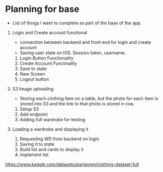 #  Planning for base

 - List of things I want to complete as part of the base of the app.
 1. Login and Create account functional
    - connection between backend and front end for login and create account
    - Saving user state on IOS. Session token, username.
    
    
    1. Login Button Functionality
    2. Create Account Functinality
    3. Save to state
    4. New Screen
    5. Logout button
    
2. S3 Image uploading
    - Storing each clothing Item on a table, but the photo for each item is stored into S3 and the link to that photo is stored in row. 
    
    1. Setup S3
    2. Add endpoint 
    3. Adding full wardrobe for testing

3. Loading a wardrobe and displaying it 
    1. Requesting WD from backend on login
    2. Saving it to state
    3. Build list and cards to display it
    4. implement list

https://www.kaggle.com/datasets/agrigorev/clothing-dataset-full

